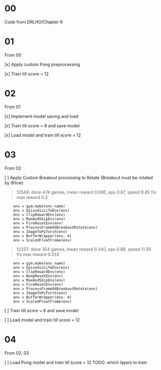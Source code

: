00
===

Code from DRLHO/Chapter 6

01
===

From 00

[x] Apply custom Pong preprocessing

[x] Train till score = 12

02
===

From 01

[x] Implement model saving and load

[x] Train till score = 8 and save model

[x] Load model and train till score = 12

03
===

From 02

[ ] Apply Custom Breakout processing to Rotate (Breakout must be rotated by 90cw)

> 12548: done 474 games, mean reward 0.090, eps 0.87, speed 9.45 f/s max reward 0.3

```
    env = gym.make(env_name)
    env = EpisodicLifeEnv(env)
    env = ClipRewardEnv(env)
    env = MaxAndSkipEnv(env)
    env = FireResetEnv(env)
    env = ProcessFrame84BreakoutRotate(env)
    env = ImageToPyTorch(env)
    env = BufferWrapper(env, 4)
    env = ScaledFloatFrame(env)
```

> 12257: done 354 games, mean reward 0.340, eps 0.88, speed 11.56 f/s max reward 0.333

```
    env = gym.make(env_name)
    env = EpisodicLifeEnv(env)
    env = ClipRewardEnv(env)
    env = NoopResetEnv(env)
    env = MaxAndSkipEnv(env)
    env = FireResetEnv(env)
    env = ProcessFrame84BreakoutRotate(env)
    env = ImageToPyTorch(env)
    env = BufferWrapper(env, 4)
    env = ScaledFloatFrame(env)
```

[ ] Train till score = 8 and save model

[ ] Load model and train till score = 12

04
===

From 02, 03

[ ] Load Pong model and train till score = 12 TODO: which layers to train